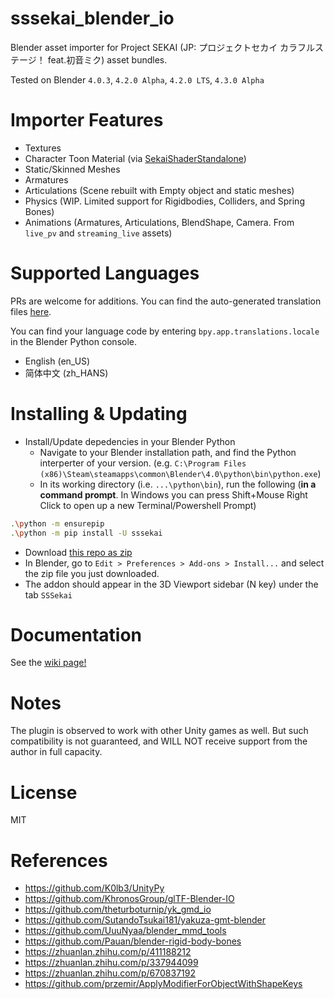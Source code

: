 # sssekai_blender_io
Blender asset importer for Project SEKAI (JP: プロジェクトセカイ カラフルステージ！ feat.初音ミク) asset bundles.

Tested on Blender `4.0.3`, `4.2.0 Alpha`, `4.2.0 LTS`, `4.3.0 Alpha`

# Importer Features
  * Textures
  * Character Toon Material (via [SekaiShaderStandalone](https://github.com/mos9527/sssekai_blender_io/blob/master/assets/SekaiShaderStandalone.blend))
  * Static/Skinned Meshes
  * Armatures
  * Articulations (Scene rebuilt with Empty object and static meshes)
  * Physics (WIP. Limited support for Rigidbodies, Colliders, and Spring Bones)
  * Animations (Armatures, Articulations, BlendShape, Camera. From `live_pv` and `streaming_live` assets)

# Supported Languages
PRs are welcome for additions. You can find the auto-generated translation files [here](https://github.com/mos9527/sssekai_blender_io/tree/master/translations.py).

You can find your language code by entering `bpy.app.translations.locale` in the Blender Python console.

- English (en_US)
- 简体中文 (zh_HANS)

# Installing & Updating
- Install/Update depedencies in your Blender Python
    - Navigate to your Blender installation path, and find the Python interperter of your version. (e.g. `C:\Program Files (x86)\Steam\steamapps\common\Blender\4.0\python\bin\python.exe`)
    - In its working directory (i.e. `...\python\bin`), run the following (**in a command prompt**. In Windows you can press Shift+Mouse Right Click to open up a new Terminal/Powershell Prompt)
```bash
.\python -m ensurepip
.\python -m pip install -U sssekai
```
- Download [this repo as zip](https://codeload.github.com/mos9527/sssekai_blender_io/zip/refs/heads/master)
- In Blender, go to `Edit > Preferences > Add-ons > Install...` and select the zip file you just downloaded.
- The addon should appear in the 3D Viewport sidebar (N key) under the tab `SSSekai`

# Documentation
See the [wiki page!](https://github.com/mos9527/sssekai_blender_io/wiki)

# Notes
The plugin is observed to work with other Unity games as well. But such compatibility is not guaranteed, and WILL NOT receive support from the author in full capacity.

# License
MIT

# References
- https://github.com/K0lb3/UnityPy
- https://github.com/KhronosGroup/glTF-Blender-IO
- https://github.com/theturboturnip/yk_gmd_io
- https://github.com/SutandoTsukai181/yakuza-gmt-blender
- https://github.com/UuuNyaa/blender_mmd_tools
- https://github.com/Pauan/blender-rigid-body-bones
- https://zhuanlan.zhihu.com/p/411188212
- https://zhuanlan.zhihu.com/p/337944099
- https://zhuanlan.zhihu.com/p/670837192
- https://github.com/przemir/ApplyModifierForObjectWithShapeKeys

